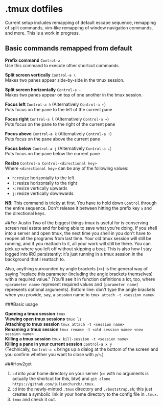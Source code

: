 # .tmux dotfiles

Current setup includes remapping of default escape sequence, remapping of split commands, vim-like remapping of window navigation commands, and more. This is a work in progress.

## Basic commands remapped from default

**Prefix command** `Control-a`  
Use this command to execute other shortcut commands.  

**Split screen vertically** `Control-a \`  
Makes two panes appear side-by-side in the tmux session.  

**Split screen horizontally** `Control-a -`  
Makes two panes appear on top of one another in the tmux session.  

**Focus left** `Control-a h` (Alternatively `Control-a ←`)  
Puts focus on the pane to the left of the current pane  

**Focus right** `Control-a l` (Alternatively `Control-a →`)  
Puts focus on the pane to the right of the current pane  

**Focus above** `Control-a k` (Alternatively `Control-a ↑`)  
Puts focus on the pane above the current pane  

**Focus below** `Control-a j` (Alternatively `Control-a ↓`)  
Puts focus on the pane below the current pane  

**Resize** `Control-a Control-<directional key>`  
Where `<directional key>` can be any of the following values:  
* `h`: resize horizontally to the left  
* `l`: resize horizontally to the right   
* `k`: resize vertically upwards   
* `j`: resize vertically downwards   

**NB**: This command is tricky at first. You have to hold down `Control` through the entire sequence. Don't release it between hitting the prefix key `a` and the directional keys.   


##For Austin
Two of the biggest things tmux is useful for is conserving screen real estate and for being able to save what you're doing. If you shell into a server and open tmux, the next time you shell in you don't have to reopen all the programs from last time. Your old tmux session will still be running, and if you reattach to it, all your work will still be there. You can pick up where you left off without skipping a beat. This is also how I stay logged into IRC persistently: it's just running in a tmux session in the background that I reattach to.

Also, anything surrounded by angle brackets (`<>`) is the general way of saying "replace this parameter (including the angle brackets themselves) with a required value." (You'll see it in function definitions a lot, too, where `<parameter name>` represent required values and `[parameter name]` represents optional arguments). Bottom line: don't type the angle brackets when you provide, say, a session name to `tmux attach -t <session name>`.

###Basic usage

**Opening a tmux session** `tmux`  
**Viewing open tmux sessions** `tmux ls`  
**Attaching to tmux session** `tmux attach -t <session name>`  
**Renaming a tmux session** `tmux rename -t <old session name> <new session name>`  
**Killing a tmux session** `tmux kill-session -t <session name>`  
**Killing a pane in your current session** `Control-a x y`  
(Technically, `Control-a x` brings up a dialog at the bottom of the screen and you confirm whether you want to close with `y`/`n`.)  

###How2get

1. `cd` into your home directory on your server (`cd` with no arguments is actually the shortcut for this, btw) and `git clone https://github.com/julienchurch/.tmux`. 
2. `cd` into the newly-minted `.tmux` directory and `./bootstrap.sh`; this just creates a symbolic link in your home directory to the config file in `.tmux`. 
3. `tmux` and check it out.

